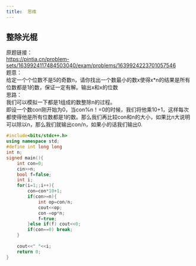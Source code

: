 ```yaml
---
title:  思维
---
```



## 整除光棍
原题链接：  
https://pintia.cn/problem-sets/1639924117484503040/exam/problems/1639924223701057546  
题意：  
给定一个个位数不是5的奇数n，请你找出一个数最小的数x使得x*n的结果是所有位数都是1的数，保证一定有解。输出x和x的位数  
思路：  
我们可以模拟一下都是1组成的数整除n的过程。  
即设一个数con刚开始为0，当con%n！=0的时候，我们将他乘10+1，这样每次都使得他是所有位数都是1的数。那么我们再比较con和n的大小，如果比n大说明可以除以n，那么我们就输出con/n，如果小的话我们输出0.  

```cpp
#include<bits/stdc++.h>
using namespace std;
#define int long long
int n;
signed main(){
	int con=0;
	cin>>n;
	bool f=false;
	int i;
	for(i=1;;i++){
		con=con*10+1;
		if(con>=n){
			int op=con/n;
			cout<<op;
			con-=op*n;
			f=true;
		}else if(f) cout<<0;
		if(con==0) break;
	}
	
	cout<<" "<<i;
	return 0;
}

```
















